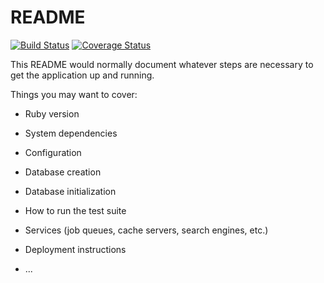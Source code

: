 # README

[![Build Status](https://travis-ci.org/gocademy-four/api-server.svg?branch=master)](https://travis-ci.org/gocademy-four/api-server)
[![Coverage Status](https://coveralls.io/repos/github/gocademy-four/api-server/badge.svg?branch=master)](https://coveralls.io/github/gocademy-four/api-server?branch=master)

This README would normally document whatever steps are necessary to get the
application up and running.

Things you may want to cover:

* Ruby version

* System dependencies

* Configuration

* Database creation

* Database initialization

* How to run the test suite

* Services (job queues, cache servers, search engines, etc.)

* Deployment instructions

* ...
